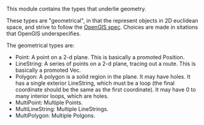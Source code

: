 This module contains the types that underlie geometry.

These types are "geometrical", in that the represent objects in 2D euclidean
space, and strive to follow the
[OpenGIS spec](https://www.opengeospatial.org/standards/sfa).  Choices are made
in sitations that OpenGIS underspecifies.

The geometrical types are:
  * Point: A point on a 2-d plane.  This is basically a promoted Position.
  * LineString: A series of points on a 2-d plane, tracing out a route.  This
    is basically a promoted Vec<Position>.
  * Polygon: A polygon is a solid region in the plane.  It may have holes.  It
    has a single exterior LineString, which must be a loop (the final coordinate
    should be the same as the first coordinate).  It may have 0 to many interior
    loops, which are holes.
  * MultiPoint: Multiple Points.
  * MultiLineString: Multiple LineStrings.
  * MultiPolygon: Multiple Polgons.
